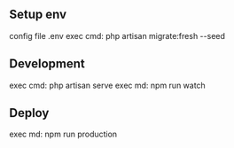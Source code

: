 ## Setup env
 config file .env
 exec cmd: php artisan migrate:fresh --seed

## Development
  exec cmd: php artisan serve
  exec md: npm run watch

## Deploy
  exec md: npm run production



